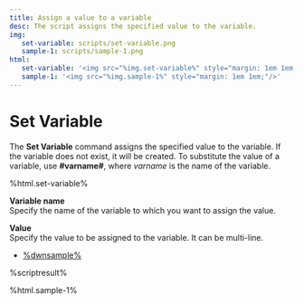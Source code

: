 ```yaml
---
title: Assign a value to a variable
desc: The script assigns the specified value to the variable.
img:
   set-variable: scripts/set-variable.png
   sample-1: scripts/sample-1.png
html:
   set-variable: '<img src="%img.set-variable%" style="margin: 1em 1em;"/>'
   sample-1: '<img src="%img.sample-1%" style="margin: 1em 1em;"/>'
---
```

# Set Variable

The **Set Variable** command assigns the specified value to the variable. If the variable does not exist, it will be created. To substitute the value of a variable, use **#varname#**, where *varname* is the name of the variable.

%html.set-variable%

**Variable name**  
Specify the name of the variable to which you want to assign the value.

**Value**  
Specify the value to be assigned to the variable. It can be multi-line.

* [%dwnsample%](/samples/sample-1.yaml)

%scriptresult%

%html.sample-1%
